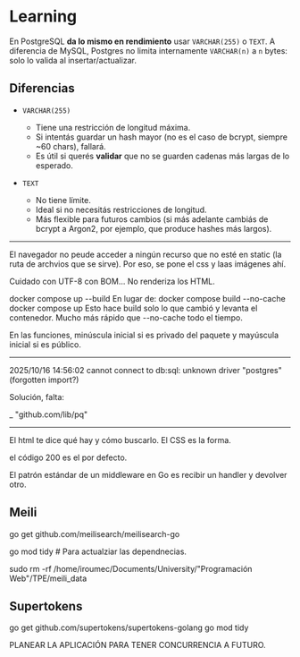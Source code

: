 # Learning

En PostgreSQL **da lo mismo en rendimiento** usar `VARCHAR(255)` o `TEXT`. A diferencia de MySQL, Postgres no limita internamente `VARCHAR(n)` a `n` bytes: solo lo valida al insertar/actualizar.

## Diferencias

- `VARCHAR(255)`

  - Tiene una restricción de longitud máxima.
  - Si intentás guardar un hash mayor (no es el caso de bcrypt, siempre \~60 chars), fallará.
  - Es útil si querés **validar** que no se guarden cadenas más largas de lo esperado.

- `TEXT`

  - No tiene límite.
  - Ideal si no necesitás restricciones de longitud.
  - Más flexible para futuros cambios (si más adelante cambiás de bcrypt a Argon2, por ejemplo, que produce hashes más largos).

---

El navegador no peude acceder a ningún recurso que no esté en static (la ruta de archvios que se sirve). Por eso, se pone el css y laas imágenes ahí.

Cuidado con UTF-8 con BOM... No renderiza los HTML.

docker compose up --build
En lugar de:
docker compose build --no-cache
docker compose up
Esto hace build solo lo que cambió y levanta el contenedor. Mucho más rápido que --no-cache todo el tiempo.

En las funciones, minúscula inicial si es privado del paquete y mayúscula inicial si es público.

---

2025/10/16 14:56:02 cannot connect to db:sql: unknown driver "postgres" (forgotten import?)

Solución, falta:

\_ "github.com/lib/pq"

---

El html te dice qué hay y cómo buscarlo. El CSS es la forma.

el código 200 es el por defecto.

El patrón estándar de un middleware en Go es recibir un handler y devolver otro.

## Meili

go get github.com/meilisearch/meilisearch-go

go mod tidy # Para actualziar las dependnecias.

sudo rm -rf /home/iroumec/Documents/University/"Programación Web"/TPE/meili_data

## Supertokens

go get github.com/supertokens/supertokens-golang
go mod tidy

PLANEAR LA APLICACIÓN PARA TENER CONCURRENCIA A FUTURO.
